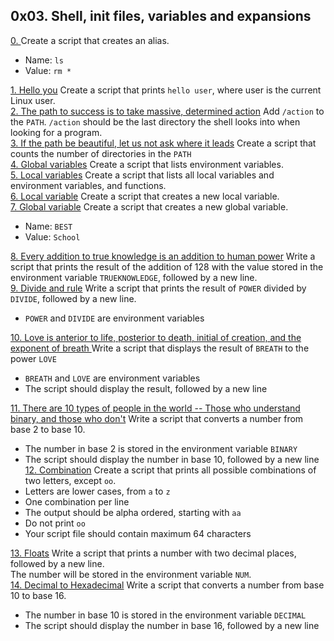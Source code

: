 ## 0x03. Shell, init files, variables and expansions       

[0. <o>]() Create a script that creates an alias.       
* Name: `ls`      
* Value: `rm *`         

[1. Hello you]() Create a script that prints `hello user`, where user is the current Linux user.       
[2. The path to success is to take massive, determined action]() Add `/action` to the `PATH`. `/action` should be the last directory the shell looks into when looking for a program.       
[3. If the path be beautiful, let us not ask where it leads]() Create a script that counts the number of directories in the `PATH`      
[4. Global variables]() Create a script that lists environment variables.        
[5. Local variables]() Create a script that lists all local variables and environment variables, and functions.      
[6. Local variable]() Create a script that creates a new local variable.         
[7. Global variable]() Create a script that creates a new global variable.        
* Name: `BEST`
* Value: `School`

[8. Every addition to true knowledge is an addition to human power]() Write a script that prints the result of the addition of 128 with the value stored in the environment variable `TRUEKNOWLEDGE`, followed by a new line.        
[9. Divide and rule]() Write a script that prints the result of `POWER` divided by `DIVIDE`, followed by a new line.         
* `POWER` and `DIVIDE` are environment variables           

[10. Love is anterior to life, posterior to death, initial of creation, and the exponent of breath
]() Write a script that displays the result of `BREATH` to the power `LOVE`        
* `BREATH` and `LOVE` are environment variables
* The script should display the result, followed by a new line         

[11. There are 10 types of people in the world -- Those who understand binary, and those who don't]() Write a script that converts a number from base 2 to base 10.       
* The number in base 2 is stored in the environment variable `BINARY`       
* The script should display the number in base 10, followed by a new line          
[12. Combination]() Create a script that prints all possible combinations of two letters, except `oo`.            
* Letters are lower cases, from `a` to `z`       
* One combination per line        
* The output should be alpha ordered, starting with `aa`       
* Do not print `oo`     
* Your script file should contain maximum 64 characters       

[13. Floats]() Write a script that prints a number with two decimal places, followed by a new line.         
The number will be stored in the environment variable `NUM`.       
[14. Decimal to Hexadecimal]() Write a script that converts a number from base 10 to base 16.       
* The number in base 10 is stored in the environment variable `DECIMAL`
* The script should display the number in base 16, followed by a new line


